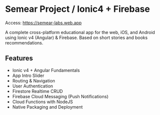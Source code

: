 # Semear Project / Ionic4 + Firebase

Access: https://semear-labs.web.app

A complete cross-platform educational app for the web, iOS, and Android using Ionic v4 (Angular) & Firebase. Based on short stories and books recommendations.

## Features

- Ionic v4 + Angular Fundamentals
- App Intro Slider 
- Routing & Navigation
- User Authentication
- Firestore Realtime CRUD
- Firebase Cloud Messaging (Push Notifications)
- Cloud Functions with NodeJS
- Native Packaging and Deployment
